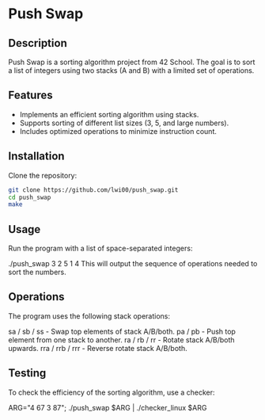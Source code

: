 # Push Swap

## Description
Push Swap is a sorting algorithm project from 42 School. The goal is to sort a list of integers using two stacks (A and B) with a limited set of operations.

## Features
- Implements an efficient sorting algorithm using stacks.
- Supports sorting of different list sizes (3, 5, and large numbers).
- Includes optimized operations to minimize instruction count.

## Installation
Clone the repository:
```sh
git clone https://github.com/lwi00/push_swap.git
cd push_swap
make
```

## Usage

Run the program with a list of space-separated integers:

./push_swap 3 2 5 1 4
This will output the sequence of operations needed to sort the numbers.

## Operations

The program uses the following stack operations:

sa / sb / ss - Swap top elements of stack A/B/both.
pa / pb - Push top element from one stack to another.
ra / rb / rr - Rotate stack A/B/both upwards.
rra / rrb / rrr - Reverse rotate stack A/B/both.

## Testing

To check the efficiency of the sorting algorithm, use a checker:

ARG="4 67 3 87"; ./push_swap $ARG | ./checker_linux $ARG


